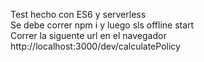 Test hecho con ES6 y serverless  
Se debe correr npm i y luego sls offline start  
Correr la siguente url en el navegador http://localhost:3000/dev/calculatePolicy